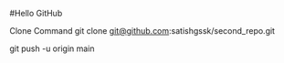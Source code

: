 #Hello GitHub

Clone Command
git clone git@github.com:satishgssk/second_repo.git

git push -u origin main


